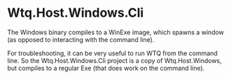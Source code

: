 # Wtq.Host.Windows.Cli

The Windows binary compiles to a WinExe image, which spawns a window (as opposed to interacting with the command line).

For troubleshooting, it can be very useful to run WTQ from the command line. So the Wtq.Host.Windows.Cli project is a
copy of Wtq.Host.Windows, but compiles to a regular Exe (that does work on the command line).
